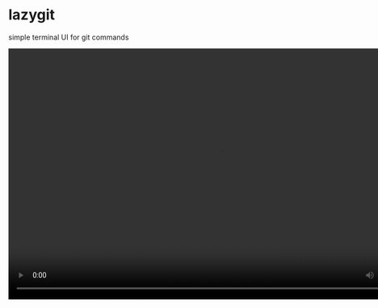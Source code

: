 # lazygit
simple terminal UI for git commands


<video width="836" height="498" controls>
  <source src="https://media.giphy.com/media/8hXXdJjrrjxHmkhHYC/giphy.mp4" type="video/mp4">
</video>
